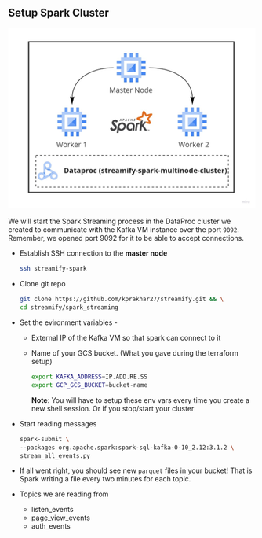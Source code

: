 ## Setup Spark Cluster

![spark](../images/spark.jpg)

We will start the Spark Streaming process in the DataProc cluster we created to communicate with the Kafka VM instance over the port `9092`. Remember, we opened port 9092 for it to be able to accept connections.

- Establish SSH connection to the **master node**

  ```bash
  ssh streamify-spark
  
- Clone git repo

  ```bash
  git clone https://github.com/kprakhar27/streamify.git && \
  cd streamify/spark_streaming
  ```

- Set the evironment variables -

  - External IP of the Kafka VM so that spark can connect to it

  - Name of your GCS bucket. (What you gave during the terraform setup)

    ```bash
    export KAFKA_ADDRESS=IP.ADD.RE.SS
    export GCP_GCS_BUCKET=bucket-name
    ```

     **Note**: You will have to setup these env vars every time you create a new shell session. Or if you stop/start your cluster

- Start reading messages

  ```bash
  spark-submit \
  --packages org.apache.spark:spark-sql-kafka-0-10_2.12:3.1.2 \
  stream_all_events.py
  ```

- If all went right, you should see new `parquet` files in your bucket! That is Spark writing a file every two minutes for each topic.

- Topics we are reading from

  - listen_events
  - page_view_events
  - auth_events